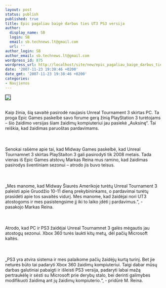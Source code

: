 ```yaml
---
layout: post
status: publish
published: true
title: Epic pagaliau baigė darbus ties UT3 PS3 versija
author:
  display_name: SB
  login: SB
  email: sb.technews.lt@gmail.com
  url: ''
author_login: SB
author_email: sb.technews.lt@gmail.com
wordpress_id: 875
wordpress_url: http://localhost/site/new/epic_pagaliau_baige_darbus_ties_ut3_ps3_versija/
date: '2007-11-23 19:38:46 +0200'
date_gmt: '2007-11-23 19:38:46 +0200'
categories:
- Naujienos
---
```

<div class="imgright"><img src="http://tbn0.google.com/images?q=tbn:iY9um-LBgquGfM:http://www.zatras.com/~share/images/TheFreeman/trouvailles/jeux/2007/01/ut3-logo.jpg" border="1"></div>
<p><br>Kaip žinia, šią savaitė pasirodė naujasis Unreal Tournament 3 skirtas PC. Ta proga Epic Games paskelbė savo forume gerą žinią PlayStation 3 turėtojams – šio žaidimo versijas šiam žaidimų kompiuteriui jau pasiekė „Auksinę“. Tai reiškia, kad žaidimas paruoštas pardavimams.<br />
<br><br />
<br>Senokai rašėme apie tai, kad Midway Games paskelbė, kad Unreal Tournamnet 3 skirtas PlayStaiton 3 gali pasirodyti tik 2008 metais. Tada vienas iš Epic Games atstovų Markas Reina mus ramino, kad žaidimas pasirodys šventiniam sezonui – atrodo jis buvo teisus.<br />
<br><br />
<br>„Mes manome, kad Midway Šiaurės Amerikoje turėtų Unreal Tournament 3 paleisti apie Gruodžio 10-11 dieną prekybininkams, o pardavimai turėtų prasidėti apie tos savaitės vidurį. Mes manome, kad žaidėjai nori UT3 atostogoms ir mes pasistengsime jį iki to laiko įdėti į pardavimus.“, - pasakojo Markas Reina.<br />
<br><br />
<br>Atrodo, kad PC ir PS3 žaidėjai Unreal Tournamnet 3 galės mėgautis jau atostogų sezonui. Xbox 360 turės laukti kitų metų, dėl pačių Microsoft kaltės.<br />
<br><br />
<br>„PS3 yra atvira sistema ir mes palaikome pačių žaidėjų kurtą turinį. Bet jie neturės būto tai padaryti Xbox 360 žaidimų kompiuteriui. Taigi dabar mūsų darbas galutiniai pabaigti ir išleisti PS3 versija, padaryti labai mažą pertraukėlę ir sėsti su Microsoft prie derybų stalo, bei derinti galimybes modifikuoti žaidimą ant jų žaidimų kompiuterio.“, - pridūrė M. Reina.<br />
<br></p>
